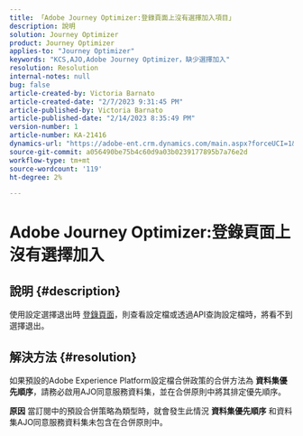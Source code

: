 ```yaml
---
title: 「Adobe Journey Optimizer:登錄頁面上沒有選擇加入項目」
description: 說明
solution: Journey Optimizer
product: Journey Optimizer
applies-to: "Journey Optimizer"
keywords: "KCS,AJO,Adobe Journey Optimizer，缺少選擇加入"
resolution: Resolution
internal-notes: null
bug: false
article-created-by: Victoria Barnato
article-created-date: "2/7/2023 9:31:45 PM"
article-published-by: Victoria Barnato
article-published-date: "2/14/2023 8:35:49 PM"
version-number: 1
article-number: KA-21416
dynamics-url: "https://adobe-ent.crm.dynamics.com/main.aspx?forceUCI=1&pagetype=entityrecord&etn=knowledgearticle&id=1b9b39cf-2ea7-ed11-aad1-6045bd0065f9"
source-git-commit: a056490be75b4c60d9a03b0239177895b7a76e2d
workflow-type: tm+mt
source-wordcount: '119'
ht-degree: 2%

---
```


# Adobe Journey Optimizer:登錄頁面上沒有選擇加入

## 說明 {#description}

使用設定選擇退出時 [登錄頁面](https://experienceleague.adobe.com/docs/journey-optimizer/using/landing-pages/lp-use-cases.html)，則查看設定檔或透過API查詢設定檔時，將看不到選擇退出。

## 解決方法 {#resolution}


如果預設的Adobe Experience Platform設定檔合併政策的合併方法為 <b>資料集優先順序</b>，請務必啟用AJO同意服務資料集，並在合併原則中將其排定優先順序。


<b>原因</b>
當訂閱中的預設合併策略為類型時，就會發生此情況 <b>資料集優先順序</b> 和資料集AJO同意服務資料集未包含在合併原則中。
